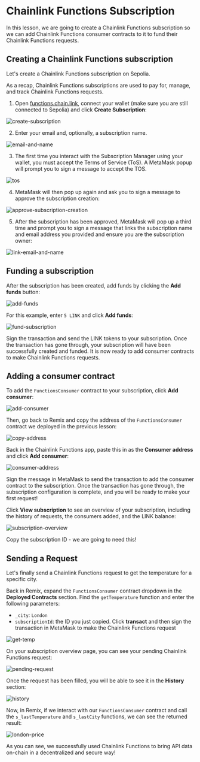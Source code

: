 # Chainlink Functions Subscription 

In this lesson, we are going to create a Chainlink Functions subscription so we can add Chainlink Functions consumer contracts to it to fund their Chainlink Functions requests. 

## Creating a Chainlink Functions subscription 

Let's create a Chainlink Functions subscription on Sepolia. 

As a recap, Chainlink Functions subscriptions are used to pay for, manage, and track Chainlink Functions requests.

1. Open [functions.chain.link](https://functions.chain.link/), connect your wallet (make sure you are still connected to Sepolia) and click **Create Subscription**:

![create-subscription](/chainlink-fundamentals/7-chainlink-functions/assets/create-subscription.png)

2. Enter your email and, optionally, a subscription name.

![email-and-name](/chainlink-fundamentals/7-chainlink-functions/assets/email-and-name.png)

3. The first time you interact with the Subscription Manager using your wallet, you must accept the Terms of Service (ToS). A MetaMask popup will prompt you to sign a message to accept the TOS.

![tos](/chainlink-fundamentals/7-chainlink-functions/assets/tos.png)

4. MetaMask will then pop up again and ask you to sign a message to approve the subscription creation:

![approve-subscription-creation](/chainlink-fundamentals/7-chainlink-functions/assets/approve-subscription-creation.png)

5. After the subscription has been approved, MetaMask will pop up a third time and prompt you to sign a message that links the subscription name and email address you provided and ensure you are the subscription owner:

![link-email-and-name](/chainlink-fundamentals/7-chainlink-functions/assets/link-email-and-name.png)

## Funding a subscription

After the subscription has been created, add funds by clicking the **Add funds** button:

![add-funds](/chainlink-fundamentals/7-chainlink-functions/assets/add-funds.png)

For this example, enter `5 LINK` and click **Add funds**:

![fund-subscription](/chainlink-fundamentals/7-chainlink-functions/assets/fund-subscription.png)

Sign the transaction and send the LINK tokens to your subscription. Once the transaction has gone through, your subscription will have been successfully created and funded. It is now ready to add consumer contracts to make Chainlink Functions requests.

## Adding a consumer contract

To add the `FunctionsConsumer` contract to your subscription, click **Add consumer**:

![add-consumer](/chainlink-fundamentals/7-chainlink-functions/assets/add-consumer.png)

Then, go back to Remix and copy the address of the `FunctionsConsumer` contract we deployed in the previous lesson:

![copy-address](/chainlink-fundamentals/7-chainlink-functions/assets/copy-address.png)

Back in the Chainlink Functions app, paste this in as the **Consumer address** and click **Add consumer**:

![consumer-address](/chainlink-fundamentals/7-chainlink-functions/assets/consumer-address.png)

Sign the message in MetaMask to send the transaction to add the consumer contract to the subscription. Once the transaction has gone through, the subscription configuration is complete, and you will be ready to make your first request!

Click **View subscription** to see an overview of your subscription, including the history of requests, the consumers added, and the LINK balance:

![subscription-overview](/chainlink-fundamentals/7-chainlink-functions/assets/subscription-overview.png)

Copy the subscription ID - we are going to need this!

## Sending a Request

Let's finally send a Chainlink Functions request to get the temperature for a specific city. 

Back in Remix, expand the `FunctionsConsumer` contract dropdown in the **Deployed Contracts** section. Find the `getTemperature` function and enter the following parameters:
- `_city`: `London`
- `subscriptionId`: the ID you just copied.
Click **transact** and then sign the transaction in MetaMask to make the Chainlink Functions request

![get-temp](/chainlink-fundamentals/7-chainlink-functions/assets/get-temp.png)

On your subscription overview page, you can see your pending Chainlink Functions request:

![pending-request](/chainlink-fundamentals/7-chainlink-functions/assets/pending-request.png)

Once the request has been filled, you will be able to see it in the **History** section:

![history](/chainlink-fundamentals/7-chainlink-functions/assets/history.png)

Now, in Remix, if we interact with our `FunctionsConsumer` contract and call the `s_lastTemperature` and `s_lastCity` functions, we can see the returned result:

![london-price](/chainlink-fundamentals/7-chainlink-functions/assets/london-price.png)

As you can see, we successfully used Chainlink Functions to bring API data on-chain in a decentralized and secure way! 
